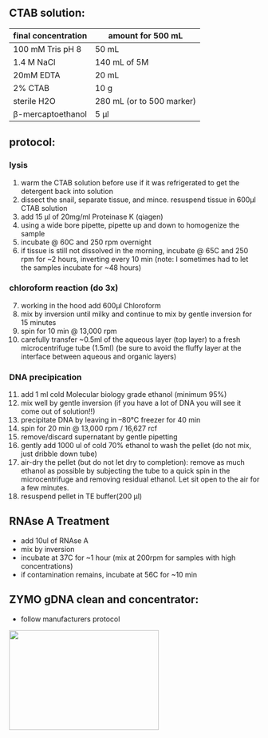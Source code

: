 ## CTAB solution:


|final concentration | amount for 500 mL          |
|--------|------------------------------------|
| 100 mM Tris pH 8    |  50 mL |
| 1.4 M NaCl    |  140 mL of 5M |
| 20mM EDTA    |  20 mL |
| 2% CTAB    |  10 g |
| sterile H2O    | 280 mL  (or to 500 marker) |
|β-mercaptoethanol | 5 μl  |

## protocol: 
### lysis
1. warm the CTAB solution before use if it was refrigerated to get the detergent back into solution 
2. dissect the snail, separate tissue, and mince. resuspend tissue in 600μl CTAB solution 
3. add 15 μl of 20mg/ml Proteinase K (qiagen)
4. using a wide bore pipette, pipette up and down to homogenize the sample  
5. incubate @ 60C and 250 rpm overnight 
6. if tissue is still not dissolved in the morning, incubate @ 65C and 250 rpm for ~2 hours, inverting every 10 min
   (note: I sometimes had to let the samples incubate for ~48 hours)
### chloroform reaction (do 3x)
7. working in the hood add 600μl Chloroform
8. mix by inversion until milky and continue to mix by gentle inversion for 15 minutes
9. spin for 10 min @ 13,000 rpm
10. carefully transfer ~0.5ml of the aqueous layer (top layer) to a fresh microcentrifuge tube (1.5ml) (be sure to avoid the fluffy layer at the interface between aqueous and organic layers)
### DNA precipication
11. add 1 ml cold Molecular biology grade ethanol (minimum 95%)
12. mix well by gentle inversion (if you have a lot of DNA you will see it come out of solution!!)
13. precipitate DNA by leaving in –80°C freezer for 40 min 
14. spin for 20 min @ 13,000 rpm / 16,627 rcf 
15. remove/discard supernatant by gentle pipetting
16. gently add 1000 ul of cold 70% ethanol to wash the pellet (do not mix, just dribble down tube)
17. air-dry the pellet (but do not let dry to completion): remove as much ethanol as possible by subjecting the tube to a quick
spin in the microcentrifuge and removing residual ethanol. Let sit open to the air for a few minutes.
18. resuspend pellet in TE buffer(200 μl) 

## RNAse A Treatment 
* add 10ul of RNAse A
* mix by inversion 
* incubate at 37C for ~1 hour (mix at 200rpm for samples with high concentrations)
* if contamination remains, incubate at 56C for ~10 min

## ZYMO gDNA clean and concentrator: 
* follow manufacturers protocol 

<img src="https://github.com/meghanclownfish/snail-DNA-extractions/assets/78237587/6296ed62-d1dc-4a1e-b7d7-a242100dd5e8" width="300" height="200">



